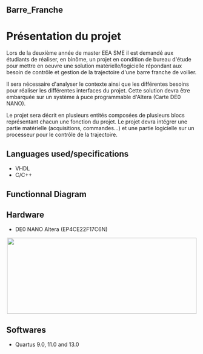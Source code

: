 ## Barre_Franche
# Présentation du projet

Lors de la deuxième année de master EEA SME il est demandé aux étudiants de réaliser, en binôme, un projet en condition de bureau d'étude pour mettre en oeuvre une solution matérielle/logicielle répondant aux besoin de contrôle et gestion de la trajectoire d'une barre franche de voilier.

Il sera nécessaire d'analyser le contexte ainsi que les différentes besoins pour réaliser les différentes interfaces du projet. Cette solution devra être embarquée sur un système à puce programmable d'Altera (Carte DE0 NANO).

Le projet sera décrit en plusieurs entités composées de plusieurs blocs représentant chacun une fonction du projet. Le projet devra intégrer une partie matérielle (acquisitions, commandes...) et une partie logicielle sur un processeur pour le contrôle de la trajectoire.

## Languages used/specifications

+   VHDL
+   C/C++

## Functionnal Diagram

## Hardware

+   DE0 NANO Altera (EP4CE22F17C6N)

<p align="center">
  <img src="https://market.samm.com/de0-nano-en-fpga-terasic-1501-59-B.png" width="500px" height="200px"/></p>

## Softwares

+   Quartus 9.0, 11.0 and 13.0